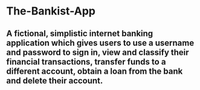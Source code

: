 # The-Bankist-App

## A fictional, simplistic internet banking application which gives users to use a username and password to sign in, view and classify their financial transactions, transfer funds to a different account, obtain a loan from the bank and delete their account.
